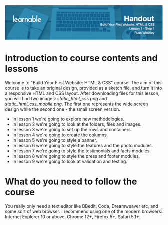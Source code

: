 ![](headers/head1.1.jpg)
# Introduction to course contents and lessons

Welcome to "Build Your First Website: HTML & CSS" course! The aim of this course is to take an original design, provided as a sketch file, and turn it into a responsive HTML and CSS layout. After downloading files for this lesson, you will find two images: *static_html_css.png* and *static_html_css_mobile.png*. The first one represents the wide screen design while the second one - the small screen version.

* In lesson 1 we're going to explore new methodologies.
* In lesson 2 we're going to look at the folders, files and images.
* In lesson 3 we're going to set up the rows and containers.
* In lesson 4 we're going to create the columns.
* In lesson 5 we're going to style a banner.
* In lesson 6 we're going to style the features and the photo modules.
* In lesson 7 we're going to style the testimonials and facts modules.
* In lesson 8 we're going to style the press and footer modules.
* In lesson 9 we're going to look at validation and testing.

# What do you need to follow the course

You really only need a text editor like BBedit, Coda, Dreamweaver etc, and some sort of web browser. I recommend using one of the modern browsers: Internet Explorer 10 or above, Chrome 12+, Firefox 5+, Safari 5.1+.